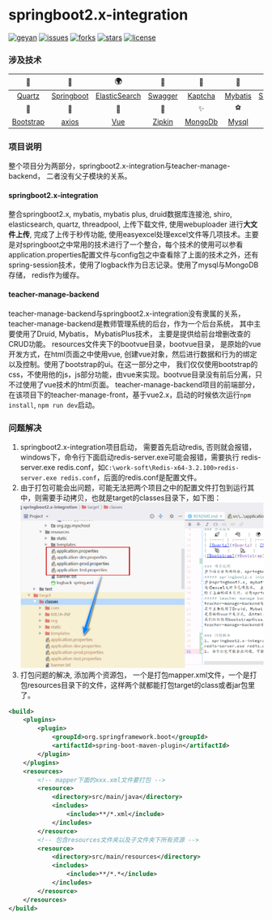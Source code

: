 # springboot2.x-integration
[![geyan](https://img.shields.io/badge/%E6%9C%80%E5%85%89%E9%98%B4-%E8%B9%89%E8%B7%8E%E9%94%99%EF%BC%8C%E6%B6%88%E7%A3%A8%E8%BF%87%EF%BC%8C%E6%9C%80%E6%98%AF%E5%85%89%E9%98%B4%E5%8C%96%E6%B5%AE%E6%B2%AB-blue)](https://img.shields.io/badge/%E6%9C%80%E5%85%89%E9%98%B4-%E8%B9%89%E8%B7%8E%E9%94%99%EF%BC%8C%E6%B6%88%E7%A3%A8%E8%BF%87%EF%BC%8C%E6%9C%80%E6%98%AF%E5%85%89%E9%98%B4%E5%8C%96%E6%B5%AE%E6%B2%AB-blue)
[![issues](https://img.shields.io/github/issues/prayjourney/springboot2.x-integration)](https://img.shields.io/github/issues/prayjourney/springboot2.x-integration)
[![forks](https://img.shields.io/github/forks/prayjourney/springboot2.x-integration)](https://img.shields.io/github/forks/prayjourney/springboot2.x-integration)
[![stars](https://img.shields.io/github/stars/prayjourney/springboot2.x-integration)](https://img.shields.io/github/stars/prayjourney/springboot2.x-integration)
[![license](https://img.shields.io/github/license/prayjourney/springboot2.x-integration)](https://img.shields.io/github/license/prayjourney/springboot2.x-integration)

### 涉及技术
|   🚀  |   🔫   |  🌍  |   🎃   |    📐  |   🌷   |   🎯   |   📚   |
| :----: | :----: | :----: | :----: | :----: | :----: | :----: | :----: | 
| [Quartz](#Quartz) | [Springboot](#Springboot) | [ElasticSearch](#ElasticSearch) | [Swagger](#Swagger) | [Kaptcha](#Kaptcha) | [Mybatis](#Mybatis) | [Shiro](#Shiro) | [Redis](#Redis) | 
|   🍇   |    🍌   |    🎫   |   🎁  |   ✨   |   ⚽    |       |       |
|[Bootstrap](#Bootstrap) | [axios](#axios) | [Vue](#Vue) | [Zipkin](#Zipkin) | [MongoDb](#MongoDb) | [Mysql](#Mysql) |

### 项目说明
整个项目分为两部分，springboot2.x-integration与teacher-manage-backend， 二者没有父子模块的关系。
#### springboot2.x-integration
整合springboot2.x, mybatis, mybatis plus, druid数据库连接池, shiro, elasticsearch, quartz, threadpool, 上传下载文件, 使用webuploader
进行**大文件上传**, 完成了上传于秒传功能, 使用easyexcel处理excel文件等几项技术。主要是对springboot之中常用的技术进行了一个整合，每个技术的使用可以参看
application.properties配置文件与config包之中查看除了上面的技术之外，还有spring-session技术，使用了logback作为日志记录。使用了mysql与MongoDB存储，
redis作为缓存。
#### teacher-manage-backend
teacher-manage-backend与springboot2.x-integration没有隶属的关系，teacher-manage-backend是教师管理系统的后台，作为一个后台系统，
其中主要使用了Druid, Mybatis， MybatisPlus技术， 主要是提供给前台增删改查的CRUD功能。 resources文件夹下的bootvue目录，bootvue目录，
是原始的vue开发方式，在html页面之中使用vue, 创建vue对象，然后进行数据和行为的绑定以及控制。使用了bootstrap的ui。在这一部分之中，
我们仅仅使用bootstrap的css，不使用他的js，js部分功能，由vue来实现。bootvue目录没有前后分离，只不过使用了vue技术的html页面。
teacher-manage-backend项目的前端部分，在该项目下的teacher-manage-front，基于vue2.x，启动的时候依次运行`npm install`, `npm run dev`启动。

### 问题解决
1. springboot2.x-integration项目启动， 需要首先启动redis, 否则就会报错， windows下，命令行下面启动redis-server.exe可能会报错，需要执行
redis-server.exe redis.conf，如`C:\work-soft\Redis-x64-3.2.100>redis-server.exe redis.conf`，后面的redis.conf是配置文件。
2. 由于打包可能会出问题，可能无法把两个项目之中的配置文件打包到运行其中，则需要手动拷贝，也就是target的classes目录下，如下图：
![configfile.png](./asset/configfile.png)
3. 打包问题的解决, 添加两个资源包， 一个是打包mapper.xml文件，一个是打包resources目录下的文件，这样两个就都能打包target的class或者jar包里了。
```xml
<build>
    <plugins>
        <plugin>
            <groupId>org.springframework.boot</groupId>
            <artifactId>spring-boot-maven-plugin</artifactId>
        </plugin>
    </plugins>
    <resources>
        <!-- mapper下面的xxx.xml文件要打包 -->
        <resource>
            <directory>src/main/java</directory>
            <includes>
                <include>**/*.xml</include>
            </includes>
        </resource>
        <!-- 包含resources文件夹以及子文件夹下所有资源 -->
        <resource>
            <directory>src/main/resources</directory>
            <includes>
                <include>**/*.*</include>
            </includes>
        </resource>
    </resources>
</build>
```
